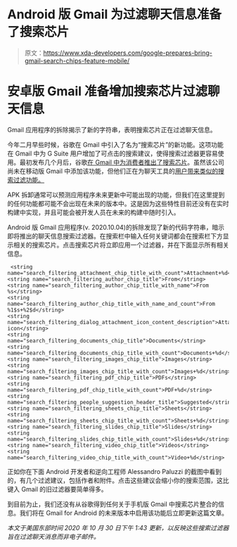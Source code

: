 # Android 版 Gmail 为过滤聊天信息准备了搜索芯片

> 原文：<https://www.xda-developers.com/google-prepares-bring-gmail-search-chips-feature-mobile/>

# 安卓版 Gmail 准备增加搜索芯片过滤聊天信息

Gmail 应用程序的拆除揭示了新的字符串，表明搜索芯片正在过滤聊天信息。

今年二月早些时候，谷歌在 Gmail 中引入了名为“搜索芯片”的新功能。这项功能在 Gmail 中为 G Suite 用户增加了可点击的搜索建议，使得搜索过滤器更容易使用。最初发布几个月后，谷歌[在 Gmail 中为消费者推出了搜索芯片](https://www.xda-developers.com/google-starts-rolling-out-search-chips-gmail-consumers/)。虽然该公司尚未在移动版 Gmail 中添加该功能，但他们正在为聊天工具的[用户带来类似的搜索过滤功能。](https://www.xda-developers.com/google-meet-google-chat-google-rooms-gmail-g-suite/)

APK 拆卸通常可以预测应用程序未来更新中可能出现的功能，但我们在这里提到的任何功能都可能不会出现在未来的版本中。这是因为这些特性目前还没有在实时构建中实现，并且可能会被开发人员在未来的构建中随时引入。

Android 版 Gmail 应用程序(v. 2020.10.04)的拆除发现了新的代码字符串，暗示即将推出的聊天信息搜索过滤器。在搜索栏中输入任何关键词都会在搜索栏下方显示相关的搜索芯片。点击搜索芯片将立即应用一个过滤器，并在下面显示所有相关信息。

```
 <string name="search_filtering_attachment_chip_title_with_count">Attachment+%d</string>
<string name="search_filtering_author_chip_title">From</string>
<string name="search_filtering_author_chip_title_with_name">From %s</string>
<string name="search_filtering_author_chip_title_with_name_and_count">From %1$s+%2$d</string>
<string name="search_filtering_dialog_attachment_icon_content_description">Attachment icon</string>
<string name="search_filtering_documents_chip_title">Documents</string>
<string name="search_filtering_documents_chip_title_with_count">Documents+%d</string>
<string name="search_filtering_images_chip_title">Images</string>
<string name="search_filtering_images_chip_title_with_count">Images+%d</string>
<string name="search_filtering_pdf_chip_title">PDFs</string>
<string name="search_filtering_pdf_chip_title_with_count">PDF+%d</string>
<string name="search_filtering_people_suggestion_header_title">Suggested</string>
<string name="search_filtering_sheets_chip_title">Sheets</string>
<string name="search_filtering_sheets_chip_title_with_count">Sheets+%d</string>
<string name="search_filtering_slides_chip_title">Slides</string>
<string name="search_filtering_slides_chip_title_with_count">Slides+%d</string>
<string name="search_filtering_video_chip_title">Videos</string>
<string name="search_filtering_video_chip_title_with_count">Video+%d</string> 
```

正如你在下面 Android 开发者和逆向工程师 Alessandro Paluzzi 的截图中看到的，有几个过滤建议，包括作者和附件。点击这些建议会缩小你的搜索范围，这比键入 Gmail 的旧过滤器要简单得多。

到目前为止，我们还没有从谷歌得到任何关于手机版 Gmail 中搜索芯片整合的信息。我们将在 Gmail for Android 的未来版本中启用该功能后立即更新这篇文章。

*本文于美国东部时间 2020 年 10 月 30 日下午 1:43 更新，以反映这些搜索过滤器旨在过滤聊天消息而非电子邮件。*
